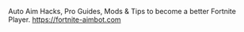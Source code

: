Auto Aim Hacks, Pro Guides, Mods & Tips to become a better Fortnite Player. https://fortnite-aimbot.com
